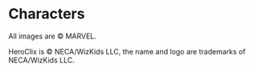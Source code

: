 # Characters

All images are © MARVEL.

HeroClix is © NECA/WizKids LLC, the name and logo are trademarks of NECA/WizKids LLC.

